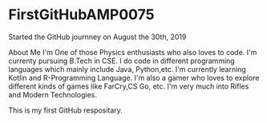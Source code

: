 # FirstGitHubAMP0075
Started the GitHub journney on August the 30th, 2019

About Me
I'm One of those Physics enthusiasts who also loves to code. I'm currenty pursuing B.Tech in  CSE.
I do code in different programming languages which mainly include Java, Python,etc.
I'm currently learning Kotlin and R-Programming Language.
I'm also a gamer who loves to explore different kinds of games like FarCry,CS Go, etc.
I'm very much into Rifles and Modern Technologies.


This is my first GitHub respositary.
